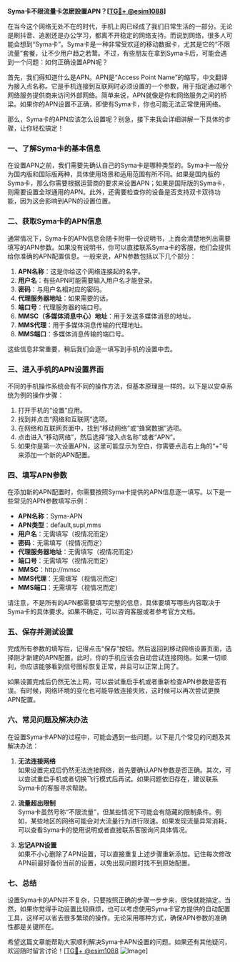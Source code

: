 **Syma卡不限流量卡怎麽設置APN？[[TG💪+ @esim1088](https://t.me/s/esim1088)]**

在当今这个网络无处不在的时代，手机上网已经成了我们日常生活的一部分。无论是刷抖音、追剧还是办公学习，都离不开稳定的网络支持。而说到网络，很多人可能会想到“Syma卡”。Syma卡是一种非常受欢迎的移动数据卡，尤其是它的“不限流量”套餐，让不少用户趋之若鹜。不过，有些朋友在拿到Syma卡后，可能会遇到一个问题：如何正确设置APN呢？

首先，我们得知道什么是APN。APN是“Access Point Name”的缩写，中文翻译为接入点名称。它是手机连接到互联网时必须设置的一个参数，用于指定通过哪个网络服务提供商来访问外部网络。简单来说，APN就像是你和网络服务之间的桥梁。如果你的APN设置不正确，即使有Syma卡，你也可能无法正常使用网络。

那么，Syma卡的APN应该怎么设置呢？别急，接下来我会详细讲解一下具体的步骤，让你轻松搞定！

### 一、了解Syma卡的基本信息

在设置APN之前，我们需要先确认自己的Syma卡是哪种类型的。Syma卡一般分为国内版和国际版两种，具体使用场景和适用范围有所不同。如果是国内版的Syma卡，那么你需要根据运营商的要求来设置APN；如果是国际版的Syma卡，则需要设置全球通用的APN。此外，还需要检查你的设备是否支持双卡双待功能，因为这会影响到APN的设置位置。

### 二、获取Syma卡的APN信息

通常情况下，Syma卡的APN信息会随卡附带一份说明书，上面会清楚地列出需要填写的APN参数。如果没有说明书，你可以直接联系Syma卡的客服，他们会提供给你准确的APN配置信息。一般来说，APN参数包括以下几个部分：

1. **APN名称**：这是你给这个网络连接起的名字。
2. **用户名**：有些APN可能需要输入用户名才能登录。
3. **密码**：与用户名相对应的密码。
4. **代理服务器地址**：如果需要的话。
5. **端口号**：代理服务器的端口号。
6. **MMSC（多媒体消息中心）地址**：用于发送多媒体消息的地址。
7. **MMS代理**：用于多媒体消息传输的代理地址。
8. **MMS端口**：多媒体消息传输的端口号。

这些信息非常重要，稍后我们会逐一填写到手机的设置中去。

### 三、进入手机的APN设置界面

不同的手机操作系统会有不同的操作方法，但基本原理是一样的。以下是以安卓系统为例的操作步骤：

1. 打开手机的“设置”应用。
2. 找到并点击“网络和互联网”选项。
3. 在网络和互联网页面中，找到“移动网络”或“蜂窝数据”选项。
4. 点击进入“移动网络”，然后选择“接入点名称”或者“APN”。
5. 如果你是第一次设置APN，这里可能显示为空白，你需要点击右上角的“+”号来添加一个新的APN配置。

### 四、填写APN参数

在添加新的APN配置时，你需要按照Syma卡提供的APN信息逐一填写。以下是一些常见的APN参数填写示例：

- **APN名称**：Syma-APN
- **APN类型**：default,supl,mms
- **用户名**：无需填写（视情况而定）
- **密码**：无需填写（视情况而定）
- **代理服务器地址**：无需填写（视情况而定）
- **端口号**：无需填写（视情况而定）
- **MMSC**：http://mmsc
- **MMS代理**：无需填写（视情况而定）
- **MMS端口**：无需填写（视情况而定）

请注意，不是所有的APN都需要填写完整的信息，具体要填写哪些内容取决于Syma卡的具体要求。如果不确定，可以咨询客服或者参考官方文档。

### 五、保存并测试设置

完成所有参数的填写后，记得点击“保存”按钮。然后返回到移动网络设置页面，选择刚才新建的APN配置。此时，你的手机应该会自动尝试连接网络。如果一切顺利，你应该能够看到信号图标恢复正常，并且可以正常上网了。

如果设置完成后仍然无法上网，可以尝试重启手机或者重新检查APN参数是否有误。有时候，网络环境的变化也可能导致连接失败，这时候可以再次尝试更换APN配置。

### 六、常见问题及解决办法

在设置Syma卡APN的过程中，可能会遇到一些问题。以下是几个常见的问题及其解决办法：

1. **无法连接网络**  
   如果设置完成后仍然无法连接网络，首先要确认APN参数是否正确。其次，可以尝试重启手机或者切换飞行模式后再试。如果问题依旧存在，建议联系Syma卡的客服寻求帮助。

2. **流量超出限制**  
   Syma卡虽然号称“不限流量”，但某些情况下可能会有隐藏的限制条件。例如，某些地区的网络可能会对大流量行为进行限速。如果发现流量异常消耗，可以查看Syma卡的使用说明或者直接联系客服询问具体情况。

3. **忘记APN设置**  
   如果不小心删除了APN设置，可以直接重复上述步骤重新添加。记住每次修改APN前最好备份当前的设置，以免出现问题时找不到原始配置。

### 七、总结

设置Syma卡的APN并不复杂，只要按照正确的步骤一步步来，很快就能搞定。当然，如果你觉得手动设置比较麻烦，也可以考虑使用Syma卡官方提供的自动配置工具，这样可以省去很多繁琐的操作。无论采用哪种方式，确保APN参数的准确性都是关键所在。

希望这篇文章能帮助大家顺利解决Syma卡APN设置的问题。如果还有其他疑问，欢迎随时留言讨论！[[TG💪+ @esim1088](https://t.me/s/esim1088) ![Image](https://i.postimg.cc/4NQfJmqS/Snipaste-2025-05-13-00-14-12.png)]